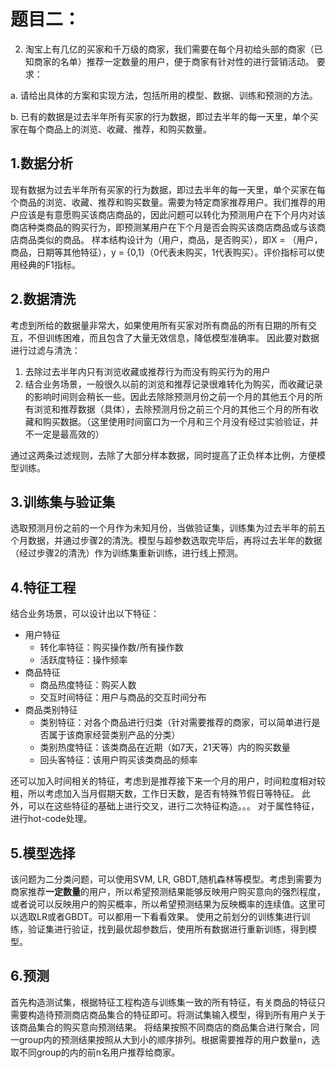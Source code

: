 题目二：
===
2. 淘宝上有几亿的买家和千万级的商家，我们需要在每个月初给头部的商家（已知商家的名单）推荐一定数量的用户，便于商家有针对性的进行营销活动。
要求：

a.     请给出具体的方案和实现方法，包括所用的模型、数据、训练和预测的方法。

b.     已有的数据是过去半年所有买家的行为数据，即过去半年的每一天里，单个买家在每个商品上的浏览、收藏、推荐，和购买数量。

1.数据分析
----
现有数据为过去半年所有买家的行为数据，即过去半年的每一天里，单个买家在每个商品的浏览、收藏、推荐和购买数量。需要为特定商家推荐用户。我们推荐的用户应该是有意愿购买该商店商品的，因此问题可以转化为预测用户在下个月内对该商店种类商品的购买行为，即预测某用户在下个月是否会购买该商店商品或与该商店商品类似的商品。
样本结构设计为（用户，商品，是否购买），即X = （用户，商品，日期等其他特征），y = {0,1}（0代表未购买，1代表购买）。评价指标可以使用经典的F1指标。

2.数据清洗
---
考虑到所给的数据量非常大，如果使用所有买家对所有商品的所有日期的所有交互，不但训练困难，而且包含了大量无效信息，降低模型准确率。
因此要对数据进行过滤与清洗：

1. 去除过去半年内只有浏览收藏或推荐行为而没有购买行为的用户
2. 结合业务场景，一般很久以前的浏览和推荐记录很难转化为购买，而收藏记录的影响时间则会稍长一些。因此去除除预测月份之前一个月的其他五个月的所有浏览和推荐数据（具体），去除预测月份之前三个月的其他三个月的所有收藏和购买数据。（这里使用时间窗口为一个月和三个月没有经过实验验证，并不一定是最高效的）

通过这两条过滤规则，去除了大部分样本数据，同时提高了正负样本比例，方便模型训练。

3.训练集与验证集
---
选取预测月份之前的一个月作为未知月份，当做验证集，训练集为过去半年的前五个月数据，并通过步骤2的清洗。模型与超参数选取完毕后，再将过去半年的数据（经过步骤2的清洗）作为训练集重新训练，进行线上预测。

4.特征工程
---
结合业务场景，可以设计出以下特征：

 - 用户特征
    + 转化率特征：购买操作数/所有操作数
    + 活跃度特征：操作频率
 - 商品特征
    + 商品热度特征：购买人数
    + 交互时间特征：用户与商品的交互时间分布
 - 商品类别特征
    + 类别特征：对各个商品进行归类（针对需要推荐的商家，可以简单进行是否属于该商家经营类别产品的分类）
    + 类别热度特征：该类商品在近期（如7天，21天等）内的购买数量
    + 回头客特征：该用户购买该类商品的频率

还可以加入时间相关的特征，考虑到是推荐接下来一个月的用户，时间粒度相对较粗，所以考虑加入当月假期天数，工作日天数，是否有特殊节假日等特征。
此外，可以在这些特征的基础上进行交叉，进行二次特征构造。。。
对于属性特征，进行hot-code处理。

5.模型选择
---
该问题为二分类问题，可以使用SVM, LR, GBDT,随机森林等模型。考虑到需要为商家推荐**一定数量**的用户，所以希望预测结果能够反映用户购买意向的强烈程度，或者说可以反映用户的购买概率，所以希望预测结果为反映概率的连续值。这里可以选取LR或者GBDT。可以都用一下看看效果。
使用之前划分的训练集进行训练，验证集进行验证，找到最优超参数后，使用所有数据进行重新训练，得到模型。

6.预测
---
首先构造测试集，根据特征工程构造与训练集一致的所有特征，有关商品的特征只需要构造待预测商店商品集合的特征即可。将测试集输入模型，得到所有用户关于该商品集合的购买意向预测结果。
将结果按照不同商店的商品集合进行聚合，同一group内的预测结果按照从大到小的顺序排列。根据需要推荐的用户数量n，选取不同group的内的前n名用户推荐给商家。
